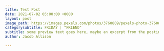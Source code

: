 ```yaml
---
title: Test Post
date: 2021-07-02 05:00:00 +0000
layout: post
image_path: https://images.pexels.com/photos/3760809/pexels-photo-3760809.jpeg?auto=compress&cs=tinysrgb&dpr=2&h=650&w=940
categorysubtitle: FRIDAY | "FRIEND"
subtitle: some preview text goes here, maybe an excerpt from the posting itself.
author: Jacob Allison

---
```

